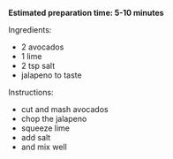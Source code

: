 **Estimated preparation time: 5-10 minutes**

Ingredients:
- 2 avocados
- 1 lime
- 2 tsp salt
- jalapeno to taste

Instructions:
- cut and mash avocados
- chop the jalapeno
- squeeze lime
- add salt
- and mix well
